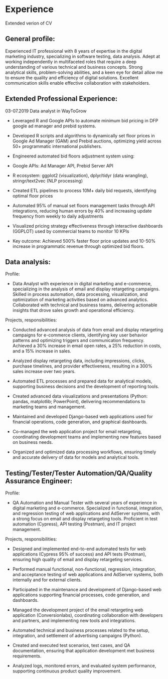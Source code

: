 # Experience
Extended verion of CV

## General profile:
Experienced IT professional with 8 years of expertise in the digital marketing industry, specializing in software testing, data analysis. Adept at working independently in multifaceted roles that require a deep understanding of various technical and business concepts. Strong analytical skills, problem-solving abilities, and a keen eye for detail allow me to ensure the quality and efficiency of digital solutions. Excellent communication skills enable effective collaboration with stakeholders.

## Extended Professional Experience:

03-07.2019 Data analyst in WayToGrow
- Leveraged R and Google APIs to automate minimum bid pricing in DFP google ad manager and prebid systems.

- Developed R scripts and algorithms to dynamically set floor prices in Google Ad Manager (GAM) and Prebid auctions, optimizing yield across 50+ programmatic international publishers.

- Engineered automated bid floors adjustment system using:

- Google APIs: Ad Manager API, Prebid Server API

- R ecosystem: ggplot2 (visualization), dplyr/tidyr (data wrangling), stringr/text2vec (NLP processing)

- Created ETL pipelines to process 10M+ daily bid requests, identifying optimal floor prices

- Automated 95% of manual set floors management tasks through API integrations, reducing human errors by 40% and increasing update frequency from weekly to daily adjustments

- Visualized pricing strategy effectiveness through interactive dashboards (GGPLOT) used by commercial teams to monitor 10 KPIs

- Key outcome: Achieved 500% faster floor price updates and 10-50% increase in programmatic revenue through optimized bid floors.

## Data analysis:
Profile:
- Data Analyst with experience in digital marketing and e-commerce, specializing in the analysis of email and display retargeting campaigns. Skilled in process automation, data processing, visualization, and optimization of marketing activities based on advanced analytics. Collaborated with technical and business teams, delivering actionable insights that drove sales growth and operational efficiency.

Projects, responsibilities:
- Conducted advanced analysis of data from email and display retargeting campaigns for e-commerce clients, identifying key user behavior patterns and optimizing triggers and communication frequency. Achieved a 30% increase in email open rates, a 25% reduction in costs, and a 15% increase in sales.

- Analyzed display retargeting data, including impressions, clicks, purchase timelines, and provider effectiveness, resulting in a 300% sales increase over two years.

- Automated ETL processes and prepared data for analytical models, supporting business decisions and the development of reporting tools.

- Created advanced data visualizations and presentations (Python: pandas, matplotlib; PowerPoint), delivering recommendations to marketing teams and management.

- Maintained and developed Django-based web applications used for financial operations, code generation, and graphical dashboards.

- Co-managed the web application project for email retargeting, coordinating development teams and implementing new features based on business needs.

- Organized and optimized data processing workflows, ensuring timely and accurate delivery of data for models and analytical tools.

## Testing/Tester/Tester Automation/QA/Quality Assurance Engineer:

Profile:
- QA Automation and Manual Tester with several years of experience in digital marketing and e-commerce. Specialized in functional, integration, and regression testing of web applications and AdServer systems, with a strong focus on email and display retargeting tools. Proficient in test automation (Cypress), API testing (Postman), and IT project management.

Projects, responsibilities:
- Designed and implemented end-to-end automated tests for web applications (Cypress 95% of success) and API tests (Postman), ensuring high quality of email and display retargeting services.

- Performed manual functional, non-functional, regression, integration, and acceptance testing of web applications and AdServer systems, both internally and for external clients.

- Participated in the maintenance and development of Django-based web applications supporting financial processes, code generation, and dashboards.

- Managed the development project of the email retargeting web application (Conversionlabs), coordinating collaboration with developers and partners, and implementing new tools and integrations.

- Automated technical and business processes related to the setup, integration, and settlement of advertising campaigns (Python).

- Created and executed test scenarios, test cases, and QA documentation, ensuring that application development met business requirements.

- Analyzed logs, monitored errors, and evaluated system performance, supporting continuous product quality improvement.





